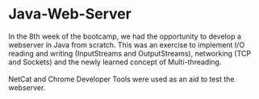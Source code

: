 # Java-Web-Server

In the 8th week of the bootcamp, we had the opportunity to develop a webserver in Java from scratch. This was an exercise to implement I/O reading and writing (InputStreams and OutputStreams), networking (TCP and Sockets) and the newly learned concept of Multi-threading. <br><br>
NetCat and Chrome Developer Tools were used as an aid to test the webserver.
